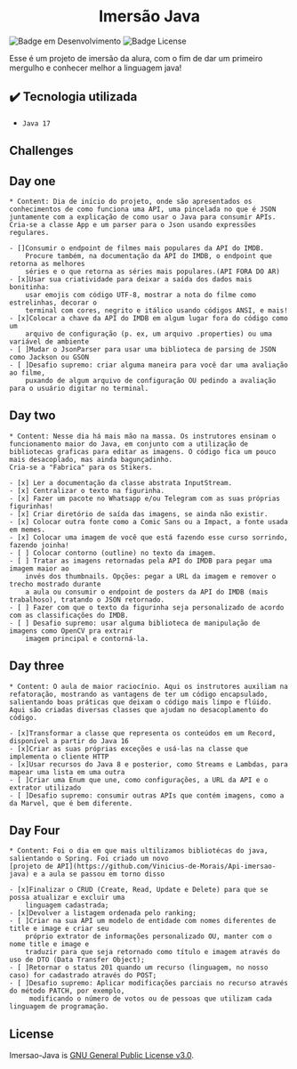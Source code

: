 <h1 align="center"> Imersão Java </h1>

![Badge em Desenvolvimento](http://img.shields.io/static/v1?label=STATUS&message=EM%20DESENVOLVIMENTO&color=GREEN&style=for-the-badge)
![Badge License](https://img.shields.io/github/license/Vinicius-de-Morais/Imersao-Java)

Esse é um projeto de imersão da alura, com o fim de dar um primeiro mergulho e conhecer melhor a linguagem java!

## ✔️ Tecnologia utilizada

- ``Java 17``

## Challenges

## Day one 
    * Content: Dia de início do projeto, onde são apresentados os conhecimentos de como funciona uma API, uma pincelada no que é JSON juntamente com a explicação de como usar o Java para consumir APIs. Cria-se a classe App e um parser para o Json usando expressões regulares.

    - []Consumir o endpoint de filmes mais populares da API do IMDB. 
        Procure também, na documentação da API do IMDB, o endpoint que retorna as melhores 
        séries e o que retorna as séries mais populares.(API FORA DO AR)
    - [x]Usar sua criatividade para deixar a saída dos dados mais bonitinha: 
        usar emojis com código UTF-8, mostrar a nota do filme como estrelinhas, decorar o 
        terminal com cores, negrito e itálico usando códigos ANSI, e mais!
    - [x]Colocar a chave da API do IMDB em algum lugar fora do código como um 
        arquivo de configuração (p. ex, um arquivo .properties) ou uma variável de ambiente
    - [ ]Mudar o JsonParser para usar uma biblioteca de parsing de JSON como Jackson ou GSON
    - [ ]Desafio supremo: criar alguma maneira para você dar uma avaliação ao filme, 
        puxando de algum arquivo de configuração OU pedindo a avaliação para o usuário digitar no terminal.
## Day two
    * Content: Nesse dia há mais mão na massa. Os instrutores ensinam o funcionamento maior do Java, em conjunto com a utilização de bibliotecas graficas para editar as imagens. O código fica um pouco mais desacoplado, mas ainda bagunçadinho.
    Cria-se a "Fabrica" para os Stikers.

    - [x] Ler a documentação da classe abstrata InputStream.
    - [x] Centralizar o texto na figurinha.
    - [x] Fazer um pacote no Whatsapp e/ou Telegram com as suas próprias figurinhas!
    - [x] Criar diretório de saída das imagens, se ainda não existir.
    - [x] Colocar outra fonte como a Comic Sans ou a Impact, a fonte usada em memes.
    - [x] Colocar uma imagem de você que está fazendo esse curso sorrindo, fazendo joinha!
    - [ ] Colocar contorno (outline) no texto da imagem.
    - [ ] Tratar as imagens retornadas pela API do IMDB para pegar uma imagem maior ao 
        invés dos thumbnails. Opções: pegar a URL da imagem e remover o trecho mostrado durante
        a aula ou consumir o endpoint de posters da API do IMDB (mais trabalhoso), tratando o JSON retornado.
    - [ ] Fazer com que o texto da figurinha seja personalizado de acordo com as classificações do IMDB.
    - [ ] Desafio supremo: usar alguma biblioteca de manipulação de imagens como OpenCV pra extrair 
        imagem principal e contorná-la.
## Day three
    * Content: O aula de maior raciocínio. Aqui os instrutores auxiliam na refatoração, mostrando as vantagens de ter um código encapsulado, salientando boas práticas que deixam o código mais limpo e flúido. Aqui são criadas diversas classes que ajudam no desacoplamento do código.

    - [x]Transformar a classe que representa os conteúdos em um Record, disponível a partir do Java 16
    - [x]Criar as suas próprias exceções e usá-las na classe que implementa o cliente HTTP
    - [x]Usar recursos do Java 8 e posterior, como Streams e Lambdas, para mapear uma lista em uma outra
    - [ ]Criar uma Enum que une, como configurações, a URL da API e o extrator utilizado
    - [ ]Desafio supremo: consumir outras APIs que contém imagens, como a da Marvel, que é bem diferente. 

## Day Four
    * Content: Foi o dia em que mais ultilizamos bibliotécas do java, salientando o Spring. Foi criado um novo 
    [projeto de API](https://github.com/Vinicius-de-Morais/Api-imersao-java) e a aula se passou em torno disso

    - [x]Finalizar o CRUD (Create, Read, Update e Delete) para que se possa atualizar e excluir uma 
        linguagem cadastrada;
    - [x]Devolver a listagem ordenada pelo ranking;
    - [ ]Criar na sua API um modelo de entidade com nomes diferentes de title e image e criar seu 
        próprio extrator de informações personalizado OU, manter com o nome title e image e 
        traduzir para que seja retornado como título e imagem através do uso de DTO (Data Transfer Object);
    - [ ]Retornar o status 201 quando um recurso (linguagem, no nosso caso) for cadastrado através do POST;
    - [ ]Desafio supremo: Aplicar modificações parciais no recurso através do método PATCH, por exemplo,
         modificando o número de votos ou de pessoas que utilizam cada linguagem de programação.
## License

Imersao-Java is [GNU General Public License v3.0](./LICENSE).